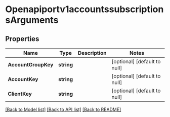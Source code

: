 # Openapiportv1accountssubscriptionsArguments

## Properties
Name | Type | Description | Notes
------------ | ------------- | ------------- | -------------
**AccountGroupKey** | **string** |  | [optional] [default to null]
**AccountKey** | **string** |  | [optional] [default to null]
**ClientKey** | **string** |  | [optional] [default to null]

[[Back to Model list]](../README.md#documentation-for-models) [[Back to API list]](../README.md#documentation-for-api-endpoints) [[Back to README]](../README.md)

